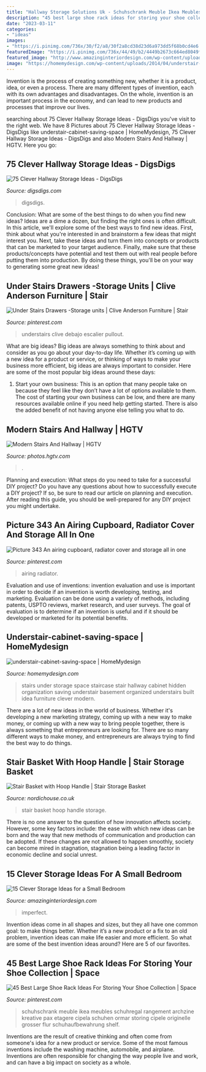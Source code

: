 ```yaml
---
title: "Hallway Storage Solutions Uk - Schuhschrank Meuble Ikea Meubles Schuhregal Rangement Archzine Kreative Pax Etagere Cipela Schuhen Ormar Storing Cipele Originelle Grosser Flur Schuhaufbewahrung Shelf"
description: "45 best large shoe rack ideas for storing your shoe collection"
date: "2023-03-11"
categories:
- "ideas"
images:
- "https://i.pinimg.com/736x/30/f2/a8/30f2a8cd38d23d6a973dd5f68b0cd4e6.jpg"
featuredImage: "https://i.pinimg.com/736x/44/49/b2/4449b2673c664ed8049f39a69482b850.jpg"
featured_image: "http://www.amazinginteriordesign.com/wp-content/uploads/2017/04/15-clever-storage-ideas-for-a-small-bedroom-4.jpg"
image: "https://homemydesign.com/wp-content/uploads/2014/04/understair-cabinet-saving-space.jpg"
---
```



Invention is the process of creating something new, whether it is a product, idea, or even a process. There are many different types of invention, each with its own advantages and disadvantages. On the whole, invention is an important process in the economy, and can lead to new products and processes that improve our lives.

	

		
searching about 75 Clever Hallway Storage Ideas - DigsDigs you've visit to the right web. We have 8 Pictures about 75 Clever Hallway Storage Ideas - DigsDigs like understair-cabinet-saving-space | HomeMydesign, 75 Clever Hallway Storage Ideas - DigsDigs and also Modern Stairs And Hallway | HGTV. Here you go:
		
    
## 75 Clever Hallway Storage Ideas - DigsDigs

<img loading=lazy src="https://www.digsdigs.com/photos/2013/08/63-clever-hallway-storage-ideas-4.jpg" onerror="this.onerror=null;this.src='https://tse3.mm.bing.net/th?id=OIP.1j_WuQV-rPcM9g1aeBcmWAHaLH&amp;pid=15.1';" alt="75 Clever Hallway Storage Ideas - DigsDigs">

_Source: digsdigs.com_

>digsdigs. 

	

Conclusion: What are some of the best things to do when you find new ideas?
Ideas are a dime a dozen, but finding the right ones is often difficult. In this article, we'll explore some of the best ways to find new ideas. First, think about what you're interested in and brainstorm a few ideas that might interest you. Next, take these ideas and turn them into concepts or products that can be marketed to your target audience. Finally, make sure that these products/concepts have potential and test them out with real people before putting them into production. By doing these things, you'll be on your way to generating some great new ideas!

    
## Under Stairs Drawers -Storage Units | Clive Anderson Furniture | Stair

<img loading=lazy src="https://i.pinimg.com/736x/44/49/b2/4449b2673c664ed8049f39a69482b850.jpg" onerror="this.onerror=null;this.src='https://tse2.mm.bing.net/th?id=OIP.lXDqdQJZZb_bkhicVy8IqgHaNK&amp;pid=15.1';" alt="Under Stairs Drawers -Storage units | Clive Anderson Furniture | Stair">

_Source: pinterest.com_

>understairs clive debajo escalier pullout. 

	

What are big ideas?
Big ideas are always something to think about and consider as you go about your day-to-day life. Whether it’s coming up with a new idea for a product or service, or thinking of ways to make your business more efficient, big ideas are always important to consider. Here are some of the most popular big ideas around these days:
1. Start your own business: This is an option that many people take on because they feel like they don’t have a lot of options available to them. The cost of starting your own business can be low, and there are many resources available online if you need help getting started. There is also the added benefit of not having anyone else telling you what to do.


    
## Modern Stairs And Hallway | HGTV

<img loading=lazy src="https://hgtvhome.sndimg.com/content/dam/images/hgtv/fullset/2019/8/5/0/IO_ZeroEnergy-Design_Historic-Boston-RowHouse_3.jpg.rend.hgtvcom.966.1449.suffix/1565012669011.jpeg" onerror="this.onerror=null;this.src='https://tse1.mm.bing.net/th?id=OIP.C6Dmoh6qyUPNY1q1nMEAtAHaLG&amp;pid=15.1';" alt="Modern Stairs And Hallway | HGTV">

_Source: photos.hgtv.com_

>. 

	

Planning and execution: What steps do you need to take for a successful DIY project?
Do you have any questions about how to successfully execute a DIY project? If so, be sure to read our article on planning and execution. After reading this guide, you should be well-prepared for any DIY project you might undertake.

    
## Picture 343 An Airing Cupboard, Radiator Cover And Storage All In One

<img loading=lazy src="https://i.pinimg.com/736x/30/f2/a8/30f2a8cd38d23d6a973dd5f68b0cd4e6.jpg" onerror="this.onerror=null;this.src='https://tse1.mm.bing.net/th?id=OIP.4JsR_6_7k1_4WDqYemT56AAAAA&amp;pid=15.1';" alt="Picture 343 An airing cupboard, radiator cover and storage all in one">

_Source: pinterest.com_

>airing radiator. 

	

Evaluation and use of inventions:
invention evaluation and use is important in order to decide if an invention is worth developing, testing, and marketing. Evaluation can be done using a variety of methods, including patents, USPTO reviews, market research, and user surveys. The goal of evaluation is to determine if an invention is useful and if it should be developed or marketed for its potential benefits.

    
## Understair-cabinet-saving-space | HomeMydesign

<img loading=lazy src="https://homemydesign.com/wp-content/uploads/2014/04/understair-cabinet-saving-space.jpg" onerror="this.onerror=null;this.src='https://tse1.mm.bing.net/th?id=OIP.CO5IHHJ_7hR9YrZDsuWlJwHaLT&amp;pid=15.1';" alt="understair-cabinet-saving-space | HomeMydesign">

_Source: homemydesign.com_

>stairs under storage space staircase stair hallway cabinet hidden organization saving understair basement organized understairs built idea furniture clever modern. 

	

There are a lot of new ideas in the world of business. Whether it's developing a new marketing strategy, coming up with a new way to make money, or coming up with a new way to bring people together, there is always something that entrepreneurs are looking for. There are so many different ways to make money, and entrepreneurs are always trying to find the best way to do things.

    
## Stair Basket With Hoop Handle | Stair Storage Basket

<img loading=lazy src="https://static.nordichouse.co.uk/pictures/tc_popup/38010a.jpg" onerror="this.onerror=null;this.src='https://tse1.mm.bing.net/th?id=OIP.ttILytZ_FOvx5su9kWneGQHaJ3&amp;pid=15.1';" alt="Stair Basket with Hoop Handle | Stair Storage Basket">

_Source: nordichouse.co.uk_

>stair basket hoop handle storage. 

	

There is no one answer to the question of how innovation affects society. However, some key factors include: the ease with which new ideas can be born and the way that new methods of communication and production can be adopted. If these changes are not allowed to happen smoothly, society can become mired in stagnation, stagnation being a leading factor in economic decline and social unrest.

    
## 15 Clever Storage Ideas For A Small Bedroom

<img loading=lazy src="http://www.amazinginteriordesign.com/wp-content/uploads/2017/04/15-clever-storage-ideas-for-a-small-bedroom-4.jpg" onerror="this.onerror=null;this.src='https://tse1.mm.bing.net/th?id=OIP.KcyHB3k-rvDPYaj-2pGUvgHaNt&amp;pid=15.1';" alt="15 Clever Storage Ideas for a Small Bedroom">

_Source: amazinginteriordesign.com_

>imperfect. 

	

Invention ideas come in all shapes and sizes, but they all have one common goal: to make things better. Whether it’s a new product or a fix to an old problem, invention ideas can make life easier and more efficient. So what are some of the best invention ideas around? Here are 5 of our favorites.

    
## 45 Best Large Shoe Rack Ideas For Storing Your Shoe Collection | Space

<img loading=lazy src="https://i.pinimg.com/736x/da/6c/4a/da6c4aec43a8ab897327ae097674a72b.jpg" onerror="this.onerror=null;this.src='https://tse1.mm.bing.net/th?id=OIP.08q53bj_7zuEa6Urhelk0gHaLD&amp;pid=15.1';" alt="45 Best Large Shoe Rack Ideas For Storing Your Shoe Collection | Space">

_Source: pinterest.com_

>schuhschrank meuble ikea meubles schuhregal rangement archzine kreative pax etagere cipela schuhen ormar storing cipele originelle grosser flur schuhaufbewahrung shelf. 

	

Inventions are the result of creative thinking and often come from someone's idea for a new product or service. Some of the most famous inventions include the washing machine, automobile, and airplane. Inventions are often responsible for changing the way people live and work, and can have a big impact on society as a whole.

